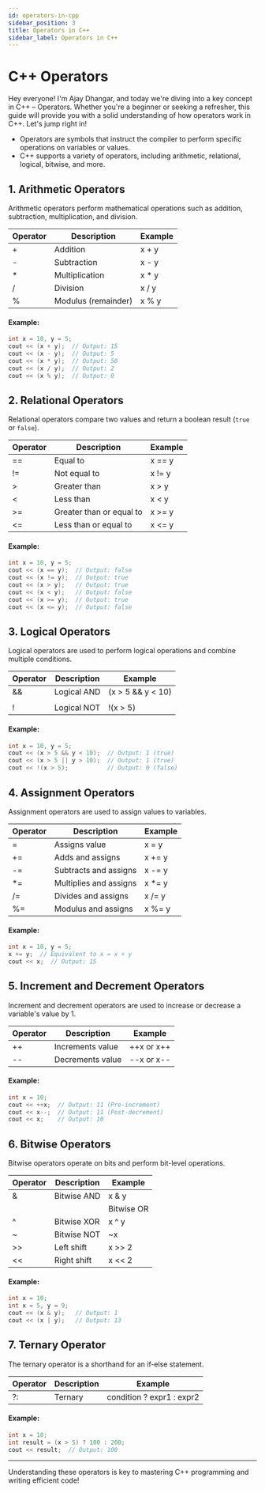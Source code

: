 ```yaml
---
id: operators-in-cpp
sidebar_position: 3
title: Operators in C++
sidebar_label: Operators in C++
---
```


# C++ Operators

Hey everyone! I'm Ajay Dhangar, and today we're diving into a key concept in C++ – Operators. Whether you're a beginner or seeking a refresher, this guide will provide you with a solid understanding of how operators work in C++. Let's jump right in!

- Operators are symbols that instruct the compiler to perform specific operations on variables or values.
- C++ supports a variety of operators, including arithmetic, relational, logical, bitwise, and more.

## 1. Arithmetic Operators

Arithmetic operators perform mathematical operations such as addition, subtraction, multiplication, and division.

| Operator | Description         | Example |
| -------- | ------------------- | ------- |
| +        | Addition            | x + y   |
| -        | Subtraction         | x - y   |
| *        | Multiplication      | x * y  |
| /        | Division            | x / y   |
| %        | Modulus (remainder) | x % y   |

#### Example:

```cpp
int x = 10, y = 5;
cout << (x + y);  // Output: 15
cout << (x - y);  // Output: 5
cout << (x * y);  // Output: 50
cout << (x / y);  // Output: 2
cout << (x % y);  // Output: 0
```

## 2. Relational Operators

Relational operators compare two values and return a boolean result (`true` or `false`).

| Operator | Description        | Example |
|----------|--------------------|---------|
| ==       | Equal to           | x == y  |
| !=       | Not equal to       | x != y  |
| \>        | Greater than       | x \> y   |
| \<        | Less than          | x \< y   |
| \>=       | Greater than or equal to | x \>= y |
| \<=       | Less than or equal to    | x \<= y |

#### Example:

```cpp
int x = 10, y = 5;
cout << (x == y);  // Output: false
cout << (x != y);  // Output: true
cout << (x > y);   // Output: true
cout << (x < y);   // Output: false
cout << (x >= y);  // Output: true
cout << (x <= y);  // Output: false
```

## 3. Logical Operators

Logical operators are used to perform logical operations and combine multiple conditions.

| Operator | Description | Example |
|----------|-------------|---------|
| &&       | Logical AND | (x \> 5 && y \< 10) |
| ||       | Logical OR  | (x \> 5 || y \< 10) |
| !        | Logical NOT | !(x \> 5) |

#### Example:

```cpp
int x = 10, y = 5;
cout << (x > 5 && y < 10);  // Output: 1 (true)
cout << (x > 5 || y > 10);  // Output: 1 (true)
cout << !(x > 5);           // Output: 0 (false)
```

## 4. Assignment Operators

Assignment operators are used to assign values to variables.

| Operator | Description         | Example     |
|----------|---------------------|-------------|
| =        | Assigns value       | x = y      |
| +=       | Adds and assigns    | x += y     |
| -=       | Subtracts and assigns| x -= y    |
| *=       | Multiplies and assigns| x *= y    |
| /=       | Divides and assigns  | x /= y    |
| %=       | Modulus and assigns  | x %= y    |

#### Example:

```cpp
int x = 10, y = 5;
x += y;  // Equivalent to x = x + y
cout << x;  // Output: 15
```

## 5. Increment and Decrement Operators

Increment and decrement operators are used to increase or decrease a variable's value by 1.

| Operator | Description    | Example        |
|----------|-----------------|-----------------|
| ++       | Increments value | ++x or x++     |
| --       | Decrements value | --x or x--     |

#### Example:

```cpp
int x = 10;
cout << ++x;  // Output: 11 (Pre-increment)
cout << x--;  // Output: 11 (Post-decrement)
cout << x;    // Output: 10
```

## 6. Bitwise Operators

Bitwise operators operate on bits and perform bit-level operations.

| Operator | Description   | Example     |
|----------|---------------|-------------|
| &        | Bitwise AND   | x & y      |
| |        | Bitwise OR    | x | y      |
| ^        | Bitwise XOR   | x ^ y      |
| ~        | Bitwise NOT   | ~x         |
| \>\>       | Left shift    | x \>\> 2     |
| \<\<       | Right shift   | x \<\< 2     |

#### Example:

```cpp
int x = 10;
int x = 5, y = 9;
cout << (x & y);   // Output: 1
cout << (x | y);   // Output: 13
```

## 7. Ternary Operator

The ternary operator is a shorthand for an if-else statement.

| Operator | Description | Example                   |
|----------|-------------|---------------------------|
| ?:       | Ternary     | condition ? expr1 : expr2 |

#### Example:

```cpp
int x = 10;
int result = (x > 5) ? 100 : 200;
cout << result;  // Output: 100
```

---

Understanding these operators is key to mastering C++ programming and writing efficient code!